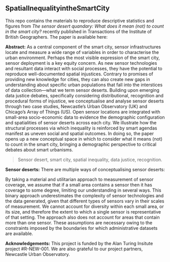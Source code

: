 ## SpatialInequalityintheSmartCity
This repo contains the materials to reproduce descriptive statistics and figures from *The sensor desert quandary: What does it mean (not) to count in the smart city?* recently published in Transactions of the Institute of British Geographers. The paper is available here: 

**Abstract:**
As a central component of the smart city, sensor infrastructures locate and measure a wide range of variables in order to characterise the urban environment. Perhaps the most visible expression of the smart city, sensor deployment is a key equity concern. As new sensor technologies and resultant data interact with social processes, they have the potential to reproduce well-documented spatial injustices. Contrary to promises of providing new knowledge for cities, they can also create new gaps in understanding about specific urban populations that fall into the interstices of data collection—what we term sensor deserts. Building upon emerging data justice debates, specifically considering distributional, recognition and procedural forms of injustice, we conceptualise and analyse sensor deserts through two case studies, Newcastle’s Urban Observatory (UK) and Chicago’s Array of Things (US). Open sensor locations are integrated with small-area socio-economic data to evidence the demographic configuration and spatialities of sensor deserts across each city. We illustrate how the structural processes via which inequality is reinforced by smart agendas manifest as uneven social and spatial outcomes. In doing so, the paper opens up a new conceptual space in which to consider what it means (not) to count in the smart city, bringing a demographic perspective to critical debates about smart urbanisms. 

> Sensor desert, smart city, spatial inequality, data justice, recognition.

**Sensor deserts:** 
There are multiple ways of conceptualising sensor deserts: 


By taking a material and utilitarian approach to measurement of sensor coverage, we assume that if a small area contains a sensor then it has coverage to some degree, limiting our understanding in several ways. This binary approach underestimates the complexity of sensor technologies and the data generated, given that different types of sensors vary in their scales of measurement. We cannot account for diversity within each small area, or its size, and therefore the extent to which a single sensor is representative of that setting. The approach also does not account for areas that contain more than one sensor. These assumptions are necessary owing to the constraints imposed by the boundaries for which administrative datasets are available. 

**Acknowledgements:** This project is funded by the Alan Turing Insitute project #R-NEW-001. We are also grateful to our project partners, Newcastle Urban Observatory. 
